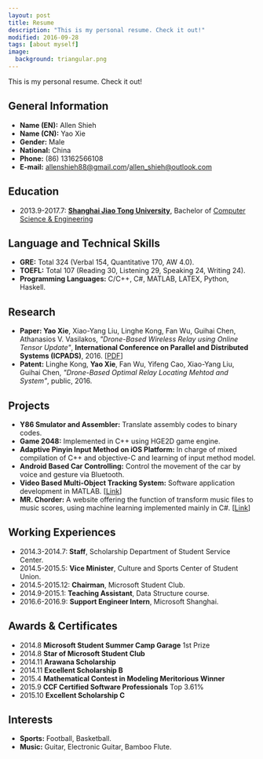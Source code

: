```yaml
---
layout: post
title: Resume
description: "This is my personal resume. Check it out!"
modified: 2016-09-28
tags: [about myself]
image:
  background: triangular.png
---
```


This is my personal resume. Check it out!

## General Information
* **Name (EN):** Allen Shieh
* **Name (CN):** Yao Xie
* **Gender:** Male
* **National:** China
* **Phone:** (86) 13162566108
* **E-mail:** allenshieh88@gmail.com/allen_shieh@outlook.com

## Education
* 2013.9-2017.7: [**Shanghai Jiao Tong University**](http://en.sjtu.edu.cn/), Bachelor of [Computer Science & Engineering](http://www.cs.sjtu.edu.cn/en/)

## Language and Technical Skills
* **GRE:** Total 324 (Verbal 154, Quantitative 170, AW 4.0).
* **TOEFL:** Total 107 (Reading 30, Listening 29, Speaking 24, Writing 24).
* **Programming Languages:** C/C++, C#, MATLAB, LATEX, Python, Haskell.

## Research
* **Paper: Yao Xie**, Xiao-Yang Liu, Linghe Kong, Fan Wu, Guihai Chen, Athanasios V. Vasilakos, *"Drone-Based Wireless Relay using Online Tensor Update"*, **International Conference on Parallel and Distributed Systems (ICPADS)**, 2016. \[[PDF](/publications/icpads2016drone.pdf)\]
* **Patent:** Linghe Kong, **Yao Xie**, Fan Wu, Yifeng Cao, Xiao-Yang Liu, Guihai Chen, *"Drone-Based Optimal Relay Locating Mehtod and System"*, public, 2016.

## Projects
* **Y86 Smulator and Assembler:** Translate assembly codes to binary codes.
* **Game 2048:** Implemented in C++ using HGE2D game engine.
* **Adaptive Pinyin Input Method on iOS Platform:** In charge of mixed compilation of C++ and objective-C and learning of input method model.
* **Android Based Car Controlling:** Control the movement of the car by voice and gesture via Bluetooth.
* **Video Based Multi-Object Tracking System:** Software application development in MATLAB. \[[Link](https://github.com/AllenShieh/MultiTrackProject)\]
* **MR. Chorder:** A website offering the function of transform music files to music scores, using machine learning implemented mainly in C#. \[[Link](https://github.com/aaronguo1996/MrChorder)\]

## Working Experiences
* 2014.3-2014.7: **Staff**, Scholarship Department of Student Service Center.
* 2014.5-2015.5: **Vice Minister**, Culture and Sports Center of Student Union.
* 2014.5-2015.12: **Chairman**, Microsoft Student Club.
* 2014.9-2015.1: **Teaching Assistant**, Data Structure course.
* 2016.6-2016.9: **Support Engineer Intern**, Microsoft Shanghai.

## Awards & Certificates
* 2014.8 **Microsoft Student Summer Camp Garage** 1st Prize
* 2014.8 **Star of Microsoft Student Club**
* 2014.11 **Arawana Scholarship**
* 2014.11 **Excellent Scholarship B**
* 2015.4 **Mathematical Contest in Modeling Meritorious Winner**
* 2015.9 **CCF Certified Software Professionals** Top 3.61%
* 2015.10 **Excellent Scholarship C**

## Interests
* **Sports:** Football, Basketball.
* **Music:** Guitar, Electronic Guitar, Bamboo Flute.
